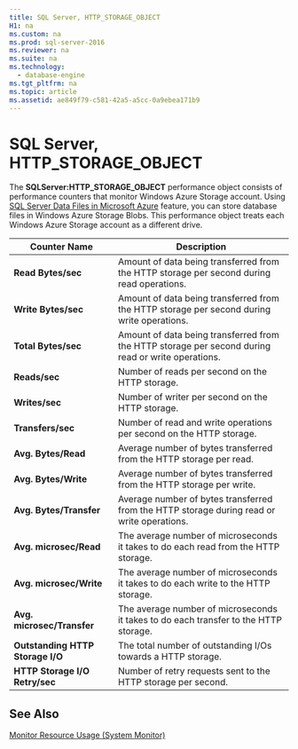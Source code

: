 ```yaml
---
title: SQL Server, HTTP_STORAGE_OBJECT
H1: na
ms.custom: na
ms.prod: sql-server-2016
ms.reviewer: na
ms.suite: na
ms.technology: 
  - database-engine
ms.tgt_pltfrm: na
ms.topic: article
ms.assetid: ae849f79-c581-42a5-a5cc-0a9ebea171b9
---
```

# SQL Server, HTTP_STORAGE_OBJECT
  The **SQLServer:HTTP_STORAGE_OBJECT** performance object consists of performance counters that monitor Windows Azure Storage account. Using [SQL Server Data Files in Microsoft Azure](../../Topics/TopicNameNotContainA/SQL-Server-Data-Files-in-Microsoft-Azure.md) feature, you can store database files in Windows Azure Storage Blobs. This performance object treats each Windows Azure Storage account as a different drive.  
  
|Counter Name|Description|  
|------------------|-----------------|  
|**Read Bytes/sec**|Amount of data being transferred from the HTTP storage per second during read operations.|  
|**Write Bytes/sec**|Amount of data being transferred from the HTTP storage per second during write operations.|  
|**Total Bytes/sec**|Amount of data being transferred from the HTTP storage per second during read or write operations.|  
|**Reads/sec**|Number of reads per second on the HTTP storage.|  
|**Writes/sec**|Number of writer per second on the HTTP storage.|  
|**Transfers/sec**|Number of read and write operations per second on the HTTP storage.|  
|**Avg. Bytes/Read**|Average number of bytes transferred from the HTTP storage per read.|  
|**Avg. Bytes/Write**|Average number of bytes transferred from the HTTP storage per write.|  
|**Avg. Bytes/Transfer**|Average number of bytes transferred from the HTTP storage during read or write operations.|  
|**Avg. microsec/Read**|The average number of microseconds it takes to do each read from the HTTP storage.|  
|**Avg. microsec/Write**|The average number of microseconds it takes to do each write to the HTTP storage.|  
|**Avg. microsec/Transfer**|The average number of microseconds it takes to do each transfer to the HTTP storage.|  
|**Outstanding HTTP Storage I/O**|The total number of outstanding I/Os towards a HTTP storage.|  
|**HTTP Storage I/O Retry/sec**|Number of retry requests sent to the HTTP storage per second.|  
  
## See Also  
 [Monitor Resource Usage &#40;System Monitor&#41;](../../Topics/TopicNameNotContainA/Monitor-Resource-Usage--System-Monitor-.md)  
  
  